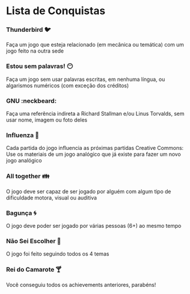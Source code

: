 # Lista de Conquistas

### Thunderbird :bird:
Faça um jogo que esteja relacionado (em mecânica ou temática) com um jogo feito na outra sede

### Estou sem palavras! :no_mouth:
Faça um jogo sem usar palavras escritas, em nenhuma língua, ou algarismos numéricos (com exceção dos créditos)

### GNU :neckbeard:
Faça uma referência indireta a Richard Stallman e/ou Linus Torvalds, sem usar nome, imagem ou foto deles

### Influenza :microscope:
Cada partida do jogo influencia as próximas partidas
Creative Commons: Use os materiais de um jogo analógico que já existe para fazer um novo jogo analógico

### All together :family:
O jogo deve ser capaz de ser jogado por alguém com algum tipo de dificuldade motora, visual ou auditiva

### Bagunça :cyclone:
O jogo deve poder ser jogado por várias pessoas (6+) ao mesmo tempo

### Não Sei Escolher :ring:
O jogo foi feito seguindo todos os 4 temas

### Rei do Camarote :cocktail:
Você conseguiu todos os achievements anteriores, parabéns!

